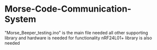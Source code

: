 # Morse-Code-Communication-System
"Morse_Beeper_testing.ino" is the main file needed all other supporting library and hardware is needed for functionality
nRF24L01+ library is also needed
